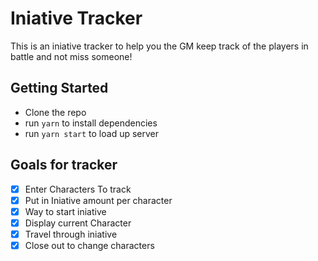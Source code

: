 # Iniative Tracker

This is an iniative tracker to help you the GM keep track of the players in battle and not miss someone!

## Getting Started

* Clone the repo
* run `yarn` to install dependencies
* run `yarn start` to load up server

## Goals for tracker

- [x] Enter Characters To track
- [x] Put in Iniative amount per character
- [x] Way to start iniative
- [x] Display current Character
- [x] Travel through iniative
- [x] Close out to change characters
